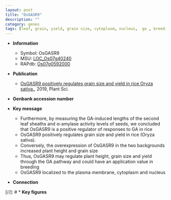 ```yaml
---
layout: post
title: "OsGASR9"
description: ""
category: genes
tags: [leaf, grain, yield, grain size, cytoplasm, nucleus,  ga , breeding, height, plant height, GA, plasma membrane]
---
```


* **Information**  
    + Symbol: OsGASR9  
    + MSU: [LOC_Os07g40240](http://rice.plantbiology.msu.edu/cgi-bin/ORF_infopage.cgi?orf=LOC_Os07g40240)  
    + RAPdb: [Os07g0592000](http://rapdb.dna.affrc.go.jp/viewer/gbrowse_details/irgsp1?name=Os07g0592000)  

* **Publication**  
    + [OsGASR9 positively regulates grain size and yield in rice Oryza sativa.](http://www.ncbi.nlm.nih.gov/pubmed?term=OsGASR9+positively+regulates+grain+size+and+yield+in+rice+Oryza+sativa.%5BTitle%5D), 2019, Plant Sci.

* **Genbank accession number**  

* **Key message**  
    + Furthermore, by measuring the GA-induced lengths of the second leaf sheaths and α-amylase activity levels of seeds, we concluded that OsGASR9 is a positive regulator of responses to GA in rice
    + OsGASR9 positively regulates grain size and yield in rice (Oryza sativa).
    + Conversely, the overexpression of OsGASR9 in the two backgrounds increased plant height and grain size
    + Thus, OsGASR9 may regulate plant height, grain size and yield through the GA pathway and could have an application value in breeding
    + OsGASR9 localized to the plasma membrane, cytoplasm and nucleus

* **Connection**  

[//]: # * **Key figures**  


